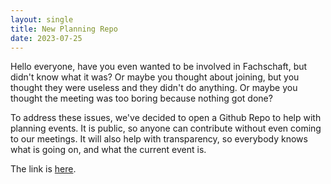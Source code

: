 ```yaml
---
layout: single
title: New Planning Repo
date: 2023-07-25
---
```



Hello everyone, have you even wanted to be involved in Fachschaft, but didn't know what it was?
Or maybe you thought about joining, but you thought they were useless and they didn't do anything. 
Or maybe you thought the meeting was too boring because nothing got done? 

To address these issues, we've decided to open a Github Repo to help with planning events. It is public, so anyone can contribute without even coming to our meetings. It will also help with transparency, so everybody knows what is going on, and what the current event is. 


The link is [here](https://github.com/fs-linguistics/Fachschaft-Planning). 



